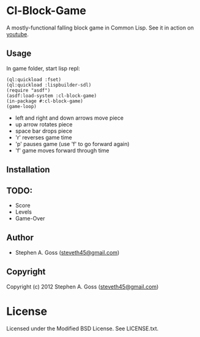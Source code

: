 # Cl-Block-Game

A mostly-functional falling block game in Common Lisp. See it in action
on [youtube](http://www.youtube.com/watch?v=mY6tuSI-sgk).

## Usage

In game folder, start lisp repl:

    (ql:quickload :fset)
    (ql:quickload :lispbuilder-sdl)
    (require "asdf")
    (asdf:load-system :cl-block-game)
    (in-package #:cl-block-game)
    (game-loop)

* left and right and down arrows move piece
* up arrow rotates piece
* space bar drops piece
* 'r' reverses game time
* 'p' pauses game (use 'f' to go forward again)
* 'f' game moves forward through time

## Installation

## TODO:

* Score
* Levels
* Game-Over

## Author

* Stephen A. Goss (steveth45@gmail.com)

## Copyright

Copyright (c) 2012 Stephen A. Goss (steveth45@gmail.com)

# License

Licensed under the Modified BSD License. See LICENSE.txt.


